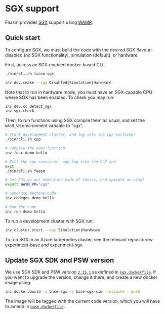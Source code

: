 # SGX support

Faasm provides
[SGX](https://software.intel.com/content/www/us/en/develop/topics/software-guard-extensions.html)
support using [WAMR](https://github.com/bytecodealliance/wasm-micro-runtime).

## Quick start

To configure SGX, we must build the code with the desired SGX flavour: disabled
(no SGX functionality), simulation (default), or hardware.

First, access an SGX-enabled docker-based CLI:

```bash
./bin/cli.sh faasm-sgx
```

```bash
inv dev.cmake --sgx Disabled|Simulation|Hardware
```

Note that to run in hardware mode, you must have an SGX-capable CPU where
SGX has been enabled. To check you may run:

```bash
inv dev.cc detect_sgx
inv sgx.check
```

Then, to run functions using SGX compile them as usual, and set the `WASM_VM`
environment variable to "sgx".

```bash
# Start development cluster, and log into the cpp container
./bin/cli.sh cpp

# Compile the demo function
inv func demo hello

# Exit the cpp container, and log into the CLI one
exit
./bin/cli.sh faasm

# Set SGX as our execution mode of choice, and operate as usual
export WASM_VM="sgx"

# Generate machine code
inv codegen demo hello

# Run the code
inv run demo hello
```

To run a development cluster with SGX run:

```bash
inv cluster.start --sgx Simulation|Hardware
```

To run SGX in an Azure kubernetes cluster, see the relevant repositories:
[experiment-base](https://github.com/faasm/experiment-base) and
[experiment-sgx](https://github.com/faasm/experiment-sgx).

## Update SGX SDK and PSW version

We use SGX SDK and PSW version [`2.15.1`](https://github.com/intel/linux-sgx/tree/sgx_2.15.1)
as defined in [`sgx.dockerfile`](https://github.com/faasm/faasm/blob/main/docker/sgx.dockerfile).
If you want to upgrade the version, change it there, and create a new docker
image using:

```bash
inv docker.build -c base-sgx -c base-sgx-sim --nocache --push
```

The image will be tagged with the current code version, which you will have to
amend in [`base.dockerfile`](https://github.com/faasm/faasm/blob/be3f2f73ec1120047ddabd1a50629d1b075023e6/docker/base.dockerfile#L5).
